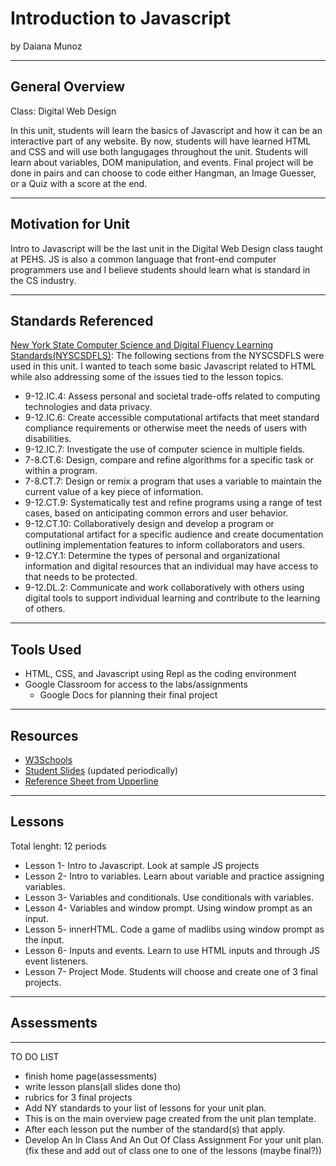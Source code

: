 # Introduction to Javascript
by Daiana Munoz

-----

## General Overview
<!--(include here description of unit, what class(es) it fits into, when...)-->
Class: Digital Web Design

In this unit, students will learn the basics of Javascript and how it can be an interactive part of any website. By now, students will have learned HTML and CSS 
and will use both langugages throughout the unit. Students will learn about variables, DOM manipulation, and events. Final project will be done in pairs and can choose to code either Hangman, an Image Guesser, or a Quiz with a score at the end.

---

## Motivation for Unit
<!--(why have you decided to make this?)-->
Intro to Javascript will be the last unit in the Digital Web Design class taught at PEHS. JS is also a common language that front-end computer programmers use and I believe students should learn what is standard in the CS industry.

---

## Standards Referenced
<!--(select one of the standards sets reviewed in class (CSTA, NY, MA, RI), include a link and a brief explanation as to why you selected that set)-->
[New York State Computer Science and Digital Fluency Learning Standards(NYSCSDFLS)](http://www.nysed.gov/common/nysed/files/programs/curriculum-instruction/computer-science-digital-fluency-standards-k-12.pdf): The following sections from the NYSCSDFLS were used in this unit. I wanted to teach some basic Javascript related to HTML while also addressing some of the issues tied to the lesson topics.

* 9-12.IC.4: Assess personal and societal trade-offs related to computing technologies and data privacy.
* 9-12.IC.6: Create accessible computational artifacts that meet standard compliance requirements or otherwise meet the needs of users with disabilities.
* 9-12.IC.7: Investigate the use of computer science in multiple fields.
* 7-8.CT.6: Design, compare and refine algorithms for a specific task or within a program.
* 7-8.CT.7: Design or remix a program that uses a variable to maintain the current value of a key piece of information.
* 9-12.CT.9: Systematically test and refine programs using a range of test cases, based on anticipating common errors and user behavior.
* 9-12.CT.10: Collaboratively design and develop a program or computational artifact for a specific audience and create documentation outlining implementation features to inform collaborators and users.
* 9-12.CY.1: Determine the types of personal and organizational information and digital resources that an individual may have access to that needs to be protected.
* 9-12.DL.2: Communicate and work collaboratively with others using digital tools to support individual learning and contribute to the learning of others.

---

## Tools Used
* HTML, CSS, and Javascript using Repl as the coding environment
* Google Classroom for access to the labs/assignments
  * Google Docs for planning their final project

---

## Resources
* [W3Schools](http://w3schools.com/)
* [Student Slides](https://docs.google.com/presentation/d/1Bj1zuknxTlWu1_b014lqL6UkduuS1iy1jdFcpv7hdYI/edit?usp=sharing) (updated periodically)
* [Reference Sheet from Upperline](https://github.com/upperlinecode/html-css-js-reference)

---

## Lessons
<!--(list each lesson with main topic(s))-->
Total lenght: 12 periods
* Lesson 1- Intro to Javascript. Look at sample JS projects
* Lesson 2- Intro to variables. Learn about variable and practice assigning variables.
* Lesson 3- Variables and conditionals. Use conditionals with variables.
* Lesson 4- Variables and window prompt. Using window prompt as an input.
* Lesson 5- innerHTML. Code a game of madlibs using window prompt as the input.
* Lesson 6- Inputs and events. Learn to use HTML inputs and through JS event listeners.
* Lesson 7- Project Mode. Students will choose and create one of 3 final projects.

---

## Assessments
<!--(list summative and/or formative assessments used)-->

---

TO DO LIST
- finish home page(assessments)
- write lesson plans(all slides done tho)
- rubrics for 3 final projects
- Add NY standards to your list of lessons for your unit plan.
- This is on the main overview page created from the unit plan template.
- After each lesson put the number of the standard(s) that apply.
- Develop An In Class And An Out Of Class Assignment For your unit plan. (fix these and add out of class one to one of the lessons (maybe final?))
